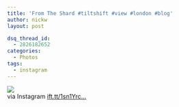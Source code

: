 ```yaml
---
title: 'From The Shard #tiltshift #view #london #blog'
author: nickw
layout: post

dsq_thread_id:
  - 2826182652
categories:
  - Photos
tags:
  - instagram
---
```

<div>
  <img src='http://cdn.nickwhyte.com/static/2014/07/10475139_1516824018536635_238829566_n.jpg' style='max-width:600px;' /><br /> 
  
  <div>
    via Instagram <a href="http://ift.tt/1sn1Yrc" class="autohyperlink" title="http://ift.tt/1sn1Yrc" target="_blank">ift.tt/1sn1Yrc&#8230;</a>
  </div>
</div>